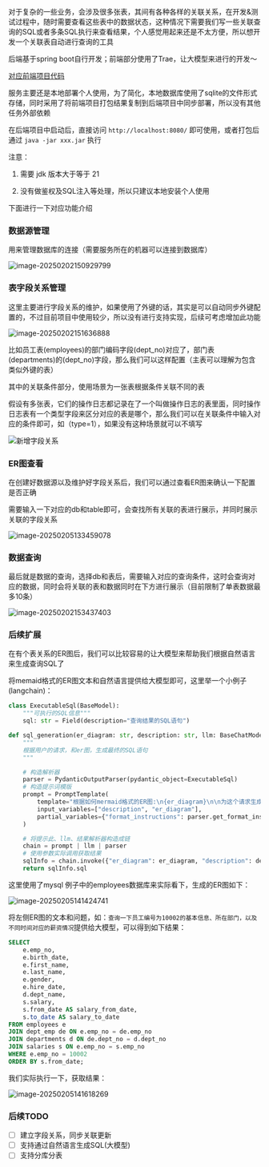 对于复杂的一些业务，会涉及很多张表，其间有各种各样的关联关系，在开发&测试过程中，随时需要查看这些表中的数据状态，这种情况下需要我们写一些关联查询的SQL或者多条SQL执行来查看结果，个人感觉用起来还是不太方便，所以想开发一个关联表自动进行查询的工具

后端基于spring boot自行开发；前端部分使用了Trae，让大模型来进行的开发～

 [对应前端项目代码](https://github.com/zavier/table-relation-front)

服务主要还是本地部署个人使用，为了简化，本地数据库使用了sqlite的文件形式存储，同时采用了将前端项目打包结果复制到后端项目中同步部署，所以没有其他任务外部依赖

在后端项目中启动后，直接访问 `http://localhost:8080/` 即可使用，或者打包后通过 `java -jar xxx.jar` 执行

注意：

1. 需要 jdk 版本大于等于 21

2. 没有做鉴权及SQL注入等处理，所以只建议本地安装个人使用

下面进行一下对应功能介绍

### 数据源管理

用来管理数据库的连接（需要服务所在的机器可以连接到数据库）

![image-20250202150929799](images/data-source-1.png)

### 表字段关系管理

这里主要进行字段关系的维护，如果使用了外键的话，其实是可以自动同步外键配置的，不过目前项目中使用较少，所以没有进行支持实现，后续可考虑增加此功能

![image-20250202151636888](images/table-relation.png)

比如员工表(employees)的部门编码字段(dept_no)对应了，部门表(departments)的(dept_no)字段，那么我们可以这样配置（主表可以理解为包含类似外键的表）

其中的关联条件部分，使用场景为一张表根据条件关联不同的表

假设有多张表，它们的操作日志都记录在了一个叫做操作日志的表里面，同时操作日志表有一个类型字段来区分对应的表是哪个，那么我们可以在关联条件中输入对应的条件即可，如（type=1），如果没有这种场景就可以不填写

![新增字段关系](images/add-table-relation.png)



### ER图查看

在创建好数据源以及维护好字段关系后，我们可以通过查看ER图来确认一下配置是否正确

需要输入一下对应的db和table即可，会查找所有关联的表进行展示，并同时展示关联的字段关系

![image-20250205133459078](images/er-diagram.png)

### 数据查询

最后就是数据的查询，选择db和表后，需要输入对应的查询条件，这时会查询对应的数据，同时会将关联的表和数据同时在下方进行展示（目前限制了单表数据最多10条）

![image-20250202153437403](images/data-query.png)



### 后续扩展

在有个表关系的ER图后，我们可以比较容易的让大模型来帮助我们根据自然语言来生成查询SQL了

将memaid格式的ER图文本和自然语言提供给大模型即可，这里举一个小例子(langchain)：

```python
class ExecutableSql(BaseModel):
    """可执行的SQL信息"""
    sql: str = Field(description="查询结果的SQL语句")

def sql_generation(er_diagram: str, description: str, llm: BaseChatModel) -> str:
    """
    根据用户的请求，和er图，生成最终的SQL语句
    """

    # 构造解析器
    parser = PydanticOutputParser(pydantic_object=ExecutableSql)
    # 构造提示词模版
    prompt = PromptTemplate(
        template="根据如何mermaid格式的ER图:\n{er_diagram}\n\n为这个请求生成SQL查询语句:\n{description}\n\n，{format_instructions}\n",
        input_variables=["description", "er_diagram"],
        partial_variables={"format_instructions": parser.get_format_instructions()},
    )

    # 将提示此、llm、结果解析器构造成链
    chain = prompt | llm | parser
    # 使用参数实际调用获取结果
    sqlInfo = chain.invoke({"er_diagram": er_diagram, "description": description})
    return sqlInfo.sql
```

这里使用了mysql 例子中的employees数据库来实际看下，生成的ER图如下：

![image-20250205141424741](images/employees-er-diagram.png)

将左侧ER图的文本和问题，如：`查询一下员工编号为10002的基本信息、所在部门，以及不同时间对应的薪资情况`提供给大模型，可以得到如下结果：

```sql
SELECT 
    e.emp_no,
    e.birth_date,
    e.first_name,
    e.last_name,
    e.gender,
    e.hire_date,
    d.dept_name,
    s.salary,
    s.from_date AS salary_from_date,
    s.to_date AS salary_to_date
FROM employees e
JOIN dept_emp de ON e.emp_no = de.emp_no
JOIN departments d ON de.dept_no = d.dept_no
JOIN salaries s ON e.emp_no = s.emp_no
WHERE e.emp_no = 10002
ORDER BY s.from_date;
```

我们实际执行一下，获取结果：

![image-20250205141618269](/images/employees_data_result.png)


### 后续TODO
- [ ] 建立字段关系，同步关联更新
- [ ] 支持通过自然语言生成SQL(大模型)
- [ ] 支持分库分表
